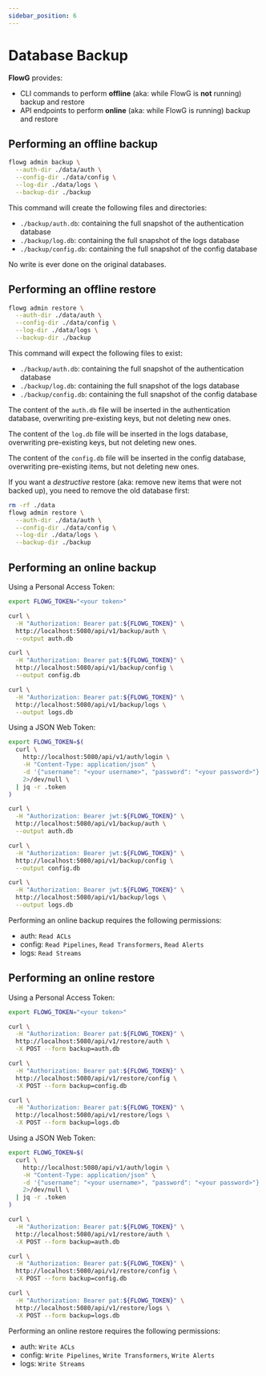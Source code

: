 ```yaml
---
sidebar_position: 6
---
```


# Database Backup

**FlowG** provides:

 - CLI commands to perform **offline** (aka: while FlowG is **not** running)
   backup and restore
 - API endpoints to perform **online** (aka: while FlowG is running) backup and
   restore

## Performing an offline backup

```bash
flowg admin backup \
  --auth-dir ./data/auth \
  --config-dir ./data/config \
  --log-dir ./data/logs \
  --backup-dir ./backup
```

This command will create the following files and directories:

 - `./backup/auth.db`: containing the full snapshot of the authentication database
 - `./backup/log.db`: containing the full snapshot of the logs database
 - `./backup/config.db`: containing the full snapshot of the config database

No write is ever done on the original databases.

## Performing an offline restore

```bash
flowg admin restore \
  --auth-dir ./data/auth \
  --config-dir ./data/config \
  --log-dir ./data/logs \
  --backup-dir ./backup
```

This command will expect the following files to exist:

 - `./backup/auth.db`: containing the full snapshot of the authentication database
 - `./backup/log.db`: containing the full snapshot of the logs database
 - `./backup/config.db`: containing the full snapshot of the config database

The content of the `auth.db` file will be inserted in the authentication database,
overwriting pre-existing keys, but not deleting new ones.

The content of the `log.db` file will be inserted in the logs database,
overwriting pre-existing keys, but not deleting new ones.

The content of the `config.db` file will be inserted in the config database,
overwriting pre-existing items, but not deleting new ones.

If you want a *destructive* restore (aka: remove new items that were not backed
up), you need to remove the old database first:

```bash
rm -rf ./data
flowg admin restore \
  --auth-dir ./data/auth \
  --config-dir ./data/config \
  --log-dir ./data/logs \
  --backup-dir ./backup
```

## Performing an online backup

Using a Personal Access Token:

```bash
export FLOWG_TOKEN="<your token>"

curl \
  -H "Authorization: Bearer pat:${FLOWG_TOKEN}" \
  http://localhost:5080/api/v1/backup/auth \
  --output auth.db

curl \
  -H "Authorization: Bearer pat:${FLOWG_TOKEN}" \
  http://localhost:5080/api/v1/backup/config \
  --output config.db

curl \
  -H "Authorization: Bearer pat:${FLOWG_TOKEN}" \
  http://localhost:5080/api/v1/backup/logs \
  --output logs.db
```

Using a JSON Web Token:

```bash
export FLOWG_TOKEN=$(
  curl \
    http://localhost:5080/api/v1/auth/login \
    -H "Content-Type: application/json" \
    -d '{"username": "<your username>", "password": "<your password>"}' \
    2>/dev/null \
  | jq -r .token
)

curl \
  -H "Authorization: Bearer jwt:${FLOWG_TOKEN}" \
  http://localhost:5080/api/v1/backup/auth \
  --output auth.db

curl \
  -H "Authorization: Bearer jwt:${FLOWG_TOKEN}" \
  http://localhost:5080/api/v1/backup/config \
  --output config.db

curl \
  -H "Authorization: Bearer jwt:${FLOWG_TOKEN}" \
  http://localhost:5080/api/v1/backup/logs \
  --output logs.db
```

Performing an online backup requires the following permissions:

 - auth: `Read ACLs`
 - config: `Read Pipelines`, `Read Transformers`, `Read Alerts`
 - logs: `Read Streams`

## Performing an online restore


Using a Personal Access Token:

```bash
export FLOWG_TOKEN="<your token>"

curl \
  -H "Authorization: Bearer pat:${FLOWG_TOKEN}" \
  http://localhost:5080/api/v1/restore/auth \
  -X POST --form backup=auth.db

curl \
  -H "Authorization: Bearer pat:${FLOWG_TOKEN}" \
  http://localhost:5080/api/v1/restore/config \
  -X POST --form backup=config.db

curl \
  -H "Authorization: Bearer pat:${FLOWG_TOKEN}" \
  http://localhost:5080/api/v1/restore/logs \
  -X POST --form backup=logs.db
```

Using a JSON Web Token:

```bash
export FLOWG_TOKEN=$(
  curl \
    http://localhost:5080/api/v1/auth/login \
    -H "Content-Type: application/json" \
    -d '{"username": "<your username>", "password": "<your password>"}' \
    2>/dev/null \
  | jq -r .token
)

curl \
  -H "Authorization: Bearer pat:${FLOWG_TOKEN}" \
  http://localhost:5080/api/v1/restore/auth \
  -X POST --form backup=auth.db

curl \
  -H "Authorization: Bearer pat:${FLOWG_TOKEN}" \
  http://localhost:5080/api/v1/restore/config \
  -X POST --form backup=config.db

curl \
  -H "Authorization: Bearer pat:${FLOWG_TOKEN}" \
  http://localhost:5080/api/v1/restore/logs \
  -X POST --form backup=logs.db
```

Performing an online restore requires the following permissions:

 - auth: `Write ACLs`
 - config: `Write Pipelines`, `Write Transformers`, `Write Alerts`
 - logs: `Write Streams`
